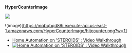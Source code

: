 

**HyperCounterImage**

<img src="https://mqbqbqd88i.execute-api.us-east-1.amazonaws.com/HyperCounterImage/hitcounter.png?w=2" />

!(image)[https://mqbqbqd88i.execute-api.us-east-1.amazonaws.com/HyperCounterImage/hitcounter.png?w=1]


- [Home Automation on 'STEROIDS' : Video Walkthrough](https://mqbqbqd88i.execute-api.us-east-1.amazonaws.com/HyperCounterImage/hitcounter.png)
- [![Home Automation on 'STEROIDS' : Video Walkthrough](https://mqbqbqd88i.execute-api.us-east-1.amazonaws.com/HyperCounterImage/hitcounter.png)](https://mqbqbqd88i.execute-api.us-east-1.amazonaws.com/HyperCounterImage/hitcounter.png "Home Automation on 'STEROIDS' : Video Walkthrough")

